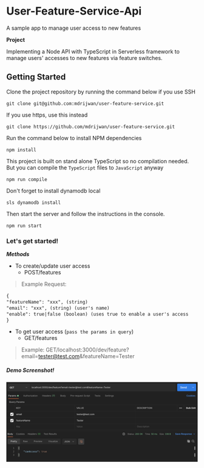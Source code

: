 # User-Feature-Service-Api
A sample app to manage user access to new features

**Project**

Implementing a Node API with TypeScript in Serverless framework to manage users' accesses to new features via feature switches.

## Getting Started

Clone the project repository by running the command below if you use SSH

```
git clone git@github.com:mdrijwan/user-feature-service.git
```

If you use https, use this instead

```
git clone https://github.com/mdrijwan/user-feature-service.git
```

Run the command below to install NPM dependencies

```
npm install
```

This project is built on stand alone TypeScript so no compilation needed. But you can compile the `TypeScript` files to `JavaScript` anyway

```
npm run compile
```

Don't forget to install dynamodb local

```
sls dynamodb install
```

Then start the server and follow the instructions in the console.

```
npm run start
```

### Let's get started!

***Methods***
- To create/update user access
  + POST/features

>Example Request:
```
{ 
"featureName": "xxx", (string) 
"email": "xxx", (string) (user's name) 
"enable": true|false (boolean) (uses true to enable a user's access
}
```

- To get user access (`pass the params in query`)
  + GET/features
> Example: GET/localhost:3000/dev/feature?email=tester@test.com&featureName=Tester
  
##### Demo Screenshot!
![demo](https://github.com/mdrijwan/user-feature-service/blob/main/sampleRequest.png)
  

